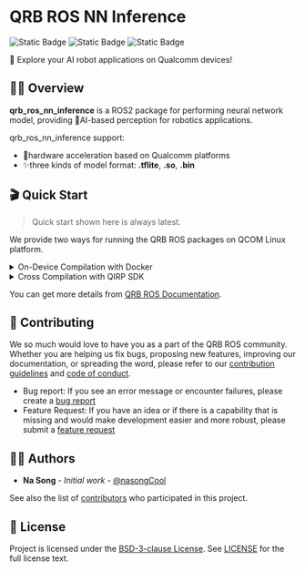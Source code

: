# QRB ROS NN Inference
![Static Badge](https://img.shields.io/badge/language-Cpp-green)
![Static Badge](https://img.shields.io/badge/executor-CPU_GPU_HTP-orange)
![Static Badge](https://img.shields.io/badge/release-v0.2.0-blue)

🎉 Explore your AI robot applications on Qualcomm devices!

## 🙋‍♂️ Overview

**qrb_ros_nn_inference** is a ROS2 package for performing neural network model, providing 🤖AI-based perception for robotics applications.<br>

qrb_ros_nn_inference support:
- 🚀hardware acceleration based on Qualcomm platforms
- ✨three kinds of model format: **.tflite**, **.so**, **.bin**

## 🎬 Quick Start

> Quick start shown here is always latest.

We provide two ways for running the QRB ROS packages on QCOM Linux platform.

<details>
<summary>On-Device Compilation with Docker</summary>

1. please follow [steps](https://github.com/qualcomm-qrb-ros/qrb_ros_docker?tab=readme-ov-file#quickstart) to setup docker env.

2. download the qrb_ros_nn_inference and dependencies

```bash
    cd ${QRB_ROS_WS}/src && \
    git clone https://github.com/qualcomm-qrb-ros/qrb_ros_tensor_list_msgs.git && \
    git clone https://github.com/qualcomm-qrb-ros/qrb_ros_nn_inference.git
```

3. build qrb_ros_nn_inference

```bash
    cd ${QRB_ROS_WS} && \
    colcon build --packages-up-to qrb_ros_nn_inference
```

4. test qrb_ros_nn_inference with YOLOv8 detection model

    4.1 download model from [QC AI hub](https://aihub.qualcomm.com/iot/models/yolov8_det?domain=Computer+Vision&useCase=Object+Detection).

    4.2 download the test image for object detecion

    ```bash
    wget -P \
    ${QRB_ROS_WS}/src/qrb_ros_nn_inference/test/qrb_ros_pre_process/image/ \
    https://ultralytics.com/images/bus.jpg
    ```

    4.3 point out the image path and model path in `${QRB_ROS_WS}/src/qrb_ros_nn_inference/test/qrb_ros_post_process/launch/nn_node_test.launch.py`

    ```python
    pre_process_node = ComposableNode(
       package = "qrb_ros_pre_process",
       plugin = "qrb_ros::pre_process::QrbRosPreProcessNode",
       name = "pre_process_node",
       parameters=[
         {
           "image_path": os.environ['QRB_ROS_WS']+"/src/qrb_ros_nn_inference/test/qrb_ros_pre_process/image/bus.jpg"
         }
       ]
    )

    nn_inference_node = ComposableNode(
       package = "qrb_ros_nn_inference",
       plugin = "qrb_ros::nn_inference::QrbRosInferenceNode",
       name = "nn_inference_node",
       parameters=[
         {
           "backend_option": "",
           "model_path": "/path/to/model"
         }
       ]
    )
    ```

    4.4 build the pre and post process packages

    ```bash
      cd ${QRB_ROS_WS}/ && \
      rm ./src/qrb_ros_nn_inference/test/qrb_ros_post_process/COLCON_IGNORE && \
      rm ./src/qrb_ros_nn_inference/test/qrb_ros_pre_process/COLCON_IGNORE && \
      colcon build --symlink-install --packages-select qrb_ros_pre_process qrb_ros_post_process
    ```

    4.5 execute the inference

    ```bash
      cd ${QRB_ROS_WS}/ && \
      source install/local_setup.bash && \
      ros2 launch qrb_ros_post_process nn_node_test.launch.py
    ```

    4.6 visualize the detection result

    ```bash
      python3 ./src/qrb_ros_nn_inference/test/qrb_ros_post_process/scripts/qrb_ros_yolo_detection_visualizer.py \
      --original_image ${QRB_ROS_WS}/src/qrb_ros_nn_inference/test/qrb_ros_pre_process/image/image.jpg
    ```

    reulst image will be stroed in `${QRB_ROS_WS}/src/qrb_ros_nn_inference/test/qrb_ros_post_process/inference_result`

</details>


<details>
<summary>Cross Compilation with QIRP SDK</summary>

1. please follow [steps](https://qualcomm-qrb-ros.github.io/getting_started/index.html) to setup qirp-sdk env.

2. clone this repository and dependencies

    ```bash
        mdkir -p <qirp_decompressed_workspace>/qirp-sdk/ros_ws/src && \
        cd <qirp_decompressed_workspace>/qirp-sdk/ros_ws/src && \
        git clone https://github.com/qualcomm-qrb-ros/qrb_ros_interfaces && \
        git clone https://github.com/qualcomm-qrb-ros/qrb_ros_nn_inference.git
    ```

3. prepare your pre and post process node

4. colcon build your pipeline:

    ```bash
      cd <qirp_decompressed_workspace>/qirp-sdk/ros_ws && \
      colcon build --cmake-args \
        -DPYTHON_EXECUTABLE=${OECORE_NATIVE_SYSROOT}/usr/bin/python3 \
        -DPython3_NumPy_INCLUDE_DIR=${OECORE_NATIVE_SYSROOT}/usr/lib/python3.12/site-packages/numpy/core/include \
        -DPYTHON_SOABI=cpython-312-aarch64-linux-gnu \
        -DCMAKE_MAKE_PROGRAM=/usr/bin/make \
        -DCMAKE_LIBRARY_PATH=${OECORE_TARGET_SYSROOT}/usr/lib \
        -DBUILD_TESTING=OFF \
        -DCMAKE_TOOLCHAIN_FILE=${OE_CMAKE_TOOLCHAIN_FILE}
    ```

5. source this file to set up the environment on your device:

    ```bash
        ssh root@[ip-addr]
        (ssh) export HOME=/opt
        (ssh) source /opt/qcom/qirp-sdk/qirp-setup.sh
        (ssh) export ROS_DOMAIN_ID=xx
        (ssh) source /usr/bin/ros_setup.bash
    ```

6. launch your inference pipeline

    ```bash
        (ssh) ros2 launch ${package_name} ${launch-file}
    ```

</details>

You can get more details from [QRB ROS Documentation](https://qualcomm-qrb-ros.github.io/main/packages/qrb_ros_nn_inference/index.html).

## 🙏 Contributing

We so much would love to have you as a part of the QRB ROS community. Whether you are helping us fix bugs, proposing new features, improving our documentation, or spreading the word, please refer to our [contribution guidelines](./CONTRIBUTING.md) and [code of conduct](./CODE_OF_CONDUCT.md).

- Bug report: If you see an error message or encounter failures, please create a [bug report](../../issues)
- Feature Request: If you have an idea or if there is a capability that is missing and would make development easier and more robust, please submit a [feature request](../../issues)

<Update link with template>

## 👨‍💻 Authors

* **Na Song** - *Initial work* - [@nasongCool](https://github.com/nasongCool)

See also the list of [contributors](https://github.com/qualcomm-qrb-ros/qrb_ros_nn_inference/graphs/contributors) who participated in this project.

## 📃 License

Project is licensed under the [BSD-3-clause License](https://spdx.org/licenses/BSD-3-Clause.html). See [LICENSE](./LICENSE) for the full license text.
